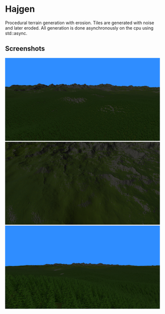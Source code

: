 # Hajgen
Procedural terrain generation with erosion.
Tiles are generated with noise and later eroded.
All generation is done asynchronously on the cpu using std::async.

## Screenshots
![Screenshot](hajgen1.png)
![Screenshot](hajgen2.png)
![Screenshot](hajgen3.png)
